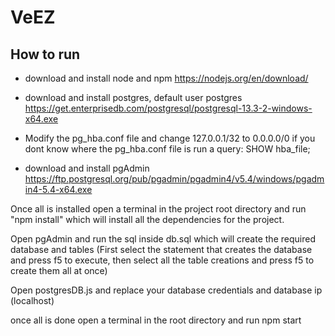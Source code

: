 # VeEZ

## How to run

* download and install node and npm https://nodejs.org/en/download/
* download and install postgres, default user postgres https://get.enterprisedb.com/postgresql/postgresql-13.3-2-windows-x64.exe
* Modify the pg_hba.conf file and change 127.0.0.1/32 to 0.0.0.0/0 if you dont know where the pg_hba.conf file is run a query: SHOW hba_file;

* download and install pgAdmin https://ftp.postgresql.org/pub/pgadmin/pgadmin4/v5.4/windows/pgadmin4-5.4-x64.exe

Once all is installed open a terminal in the project root directory and run "npm install" which will install all the dependencies for the project.

Open pgAdmin and run the sql inside db.sql which will create the required database and tables (First select the statement that creates the database and press f5 to execute, then select all the table creations and press f5 to create them all at once)

Open postgresDB.js and replace your database credentials and database ip (localhost)

once all is done open a terminal in the root directory and run npm start

